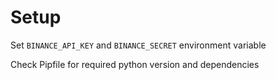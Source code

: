 # Setup

Set `BINANCE_API_KEY` and `BINANCE_SECRET` environment variable


Check Pipfile for required python version and dependencies
